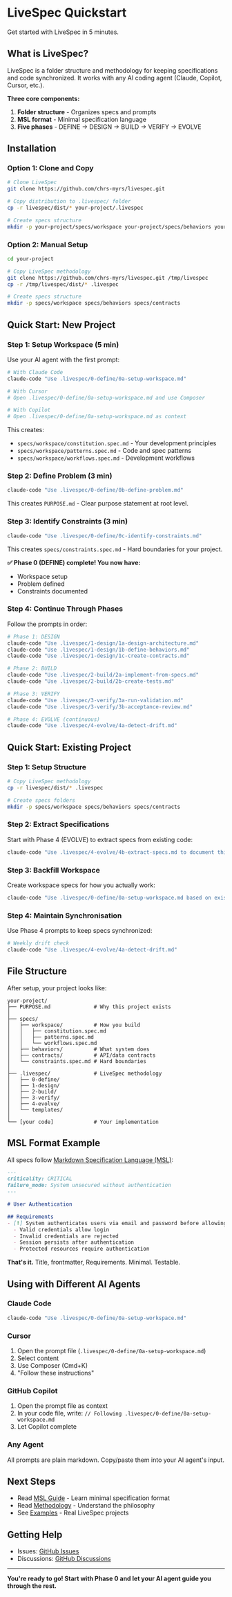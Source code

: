 # LiveSpec Quickstart

Get started with LiveSpec in 5 minutes.

## What is LiveSpec?

LiveSpec is a folder structure and methodology for keeping specifications and code synchronized. It works with any AI coding agent (Claude, Copilot, Cursor, etc.).

**Three core components:**
1. **Folder structure** - Organizes specs and prompts
2. **MSL format** - Minimal specification language
3. **Five phases** - DEFINE → DESIGN → BUILD → VERIFY → EVOLVE

## Installation

### Option 1: Clone and Copy

```bash
# Clone LiveSpec
git clone https://github.com/chrs-myrs/livespec.git

# Copy distribution to .livespec/ folder
cp -r livespec/dist/* your-project/.livespec

# Create specs structure
mkdir -p your-project/specs/workspace your-project/specs/behaviors your-project/specs/contracts
```

### Option 2: Manual Setup

```bash
cd your-project

# Copy LiveSpec methodology
git clone https://github.com/chrs-myrs/livespec.git /tmp/livespec
cp -r /tmp/livespec/dist/* .livespec

# Create specs structure
mkdir -p specs/workspace specs/behaviors specs/contracts
```

## Quick Start: New Project

### Step 1: Setup Workspace (5 min)

Use your AI agent with the first prompt:

```bash
# With Claude Code
claude-code "Use .livespec/0-define/0a-setup-workspace.md"

# With Cursor
# Open .livespec/0-define/0a-setup-workspace.md and use Composer

# With Copilot
# Open .livespec/0-define/0a-setup-workspace.md as context
```

This creates:
- `specs/workspace/constitution.spec.md` - Your development principles
- `specs/workspace/patterns.spec.md` - Code and spec patterns
- `specs/workspace/workflows.spec.md` - Development workflows

### Step 2: Define Problem (3 min)

```bash
claude-code "Use .livespec/0-define/0b-define-problem.md"
```

This creates `PURPOSE.md` - Clear purpose statement at root level.

### Step 3: Identify Constraints (3 min)

```bash
claude-code "Use .livespec/0-define/0c-identify-constraints.md"
```

This creates `specs/constraints.spec.md` - Hard boundaries for your project.

**✅ Phase 0 (DEFINE) complete! You now have:**
- Workspace setup
- Problem defined
- Constraints documented

### Step 4: Continue Through Phases

Follow the prompts in order:

```bash
# Phase 1: DESIGN
claude-code "Use .livespec/1-design/1a-design-architecture.md"
claude-code "Use .livespec/1-design/1b-define-behaviors.md"
claude-code "Use .livespec/1-design/1c-create-contracts.md"

# Phase 2: BUILD
claude-code "Use .livespec/2-build/2a-implement-from-specs.md"
claude-code "Use .livespec/2-build/2b-create-tests.md"

# Phase 3: VERIFY
claude-code "Use .livespec/3-verify/3a-run-validation.md"
claude-code "Use .livespec/3-verify/3b-acceptance-review.md"

# Phase 4: EVOLVE (continuous)
claude-code "Use .livespec/4-evolve/4a-detect-drift.md"
```

## Quick Start: Existing Project

### Step 1: Setup Structure

```bash
# Copy LiveSpec methodology
cp -r livespec/dist/* .livespec

# Create specs folders
mkdir -p specs/workspace specs/behaviors specs/contracts
```

### Step 2: Extract Specifications

Start with Phase 4 (EVOLVE) to extract specs from existing code:

```bash
claude-code "Use .livespec/4-evolve/4b-extract-specs.md to document this existing codebase"
```

### Step 3: Backfill Workspace

Create workspace specs for how you actually work:

```bash
claude-code "Use .livespec/0-define/0a-setup-workspace.md based on existing patterns in this codebase"
```

### Step 4: Maintain Synchronisation

Use Phase 4 prompts to keep specs synchronized:

```bash
# Weekly drift check
claude-code "Use .livespec/4-evolve/4a-detect-drift.md"
```

## File Structure

After setup, your project looks like:

```
your-project/
├── PURPOSE.md              # Why this project exists
│
├── specs/
│   ├── workspace/          # How you build
│   │   ├── constitution.spec.md
│   │   ├── patterns.spec.md
│   │   └── workflows.spec.md
│   ├── behaviors/          # What system does
│   ├── contracts/          # API/data contracts
│   └── constraints.spec.md # Hard boundaries
│
├── .livespec/              # LiveSpec methodology
│   ├── 0-define/
│   ├── 1-design/
│   ├── 2-build/
│   ├── 3-verify/
│   ├── 4-evolve/
│   └── templates/
│
└── [your code]             # Your implementation
```

## MSL Format Example

All specs follow [Markdown Specification Language (MSL)](https://github.com/chrs-myrs/msl-specification):

```markdown
---
criticality: CRITICAL
failure_mode: System unsecured without authentication
---

# User Authentication

## Requirements
- [!] System authenticates users via email and password before allowing access to protected resources.
  - Valid credentials allow login
  - Invalid credentials are rejected
  - Session persists after authentication
  - Protected resources require authentication
```

**That's it.** Title, frontmatter, Requirements. Minimal. Testable.

## Using with Different AI Agents

### Claude Code

```bash
claude-code "Use .livespec/0-define/0a-setup-workspace.md"
```

### Cursor

1. Open the prompt file (`.livespec/0-define/0a-setup-workspace.md`)
2. Select content
3. Use Composer (Cmd+K)
4. "Follow these instructions"

### GitHub Copilot

1. Open the prompt file as context
2. In your code file, write: `// Following .livespec/0-define/0a-setup-workspace.md`
3. Let Copilot complete

### Any Agent

All prompts are plain markdown. Copy/paste them into your AI agent's input.

## Next Steps

- Read [MSL Guide](msl-guide.md) - Learn minimal specification format
- Read [Methodology](methodology.md) - Understand the philosophy
- See [Examples](examples/) - Real LiveSpec projects

## Getting Help

- Issues: [GitHub Issues](https://github.com/chrs-myrs/livespec/issues)
- Discussions: [GitHub Discussions](https://github.com/chrs-myrs/livespec/discussions)

---

**You're ready to go! Start with Phase 0 and let your AI agent guide you through the rest.**
